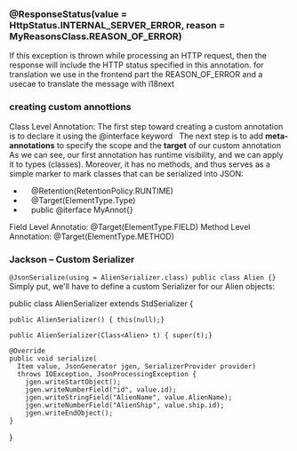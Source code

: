 
### @ResponseStatus(value = HttpStatus.INTERNAL_SERVER_ERROR, reason = MyReasonsClass.REASON_OF_ERROR)
If this exception is thrown while processing an HTTP request, then the response will include the HTTP status specified in this annotation.
for translation we use in the frontend part the REASON_OF_ERROR and a usecae to translate the message with i18next

### creating custom annottions

Class Level Annotation: The first step toward creating a custom annotation is to declare it using the @interface keyword 
 &nbsp;&nbsp;The next step is to add **meta-annotations** to specify the scope and the **target** of our custom annotation <br />
 As we can see, our first annotation has runtime visibility, and we can apply it to types (classes). Moreover, it has no methods, and thus serves as a simple marker to mark classes that can be serialized into JSON: <br />
* &nbsp;&nbsp;&nbsp;&nbsp;@Retention(RetentionPolicy.RUNTIME)
* &nbsp;&nbsp;&nbsp;&nbsp;@Target(ElementType.Type)
* &nbsp;&nbsp;&nbsp;&nbsp;public @iterface MyAnnot{}

Field Level Annotatio: @Target(ElementType.FIELD) 
Method Level Annotation: @Target(ElementType.METHOD)

### Jackson – Custom Serializer
`@JsonSerialize(using = AlienSerializer.class)
public class Alien {}`
Simply put, we'll have to define a custom Serializer for our Alien objects:

public class AlienSerializer extends StdSerializer<Alien> 
 {
 
    public AlienSerializer() { this(null);}
 
    public AlienSerializer(Class<Alien> t) { super(t);}
 
    @Override
    public void serialize(
      Item value, JsonGenerator jgen, SerializerProvider provider) 
      throws IOException, JsonProcessingException {
        jgen.writeStartObject();
        jgen.writeNumberField("id", value.id);
        jgen.writeStringField("AlienName", value.AlienName);
        jgen.writeNumberField("AlienShip", value.ship.id);
        jgen.writeEndObject();
    }
 }
 
